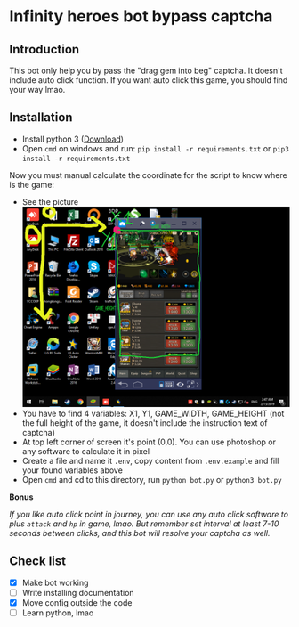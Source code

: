# Infinity heroes bot bypass captcha

## Introduction

This bot only help you by pass the "drag gem into beg" captcha. It doesn't include auto click function.
If you want auto click this game, you should find your way lmao.

## Installation

- Install python 3 ([Download](https://www.python.org/downloads/))
- Open `cmd` on windows and run: `pip install -r requirements.txt` or `pip3 install -r requirements.txt`

Now you must manual calculate the coordinate for the script to know where is the game:
- See the picture ![full screen](./coord.png)
- You have to find 4 variables: X1, Y1, GAME_WIDTH, GAME_HEIGHT (not the full height of the game, it doesn't include the instruction text of captcha)
- At top left corner of screen it's point (0,0). You can use photoshop or any software to calculate it in pixel
- Create a file and name it `.env`, copy content from `.env.example` and fill your found variables above
- Open `cmd` and cd to this directory, run `python bot.py` or `python3 bot.py`

**Bonus**

*If you like auto click point in journey, you can use any auto click software to plus `attack` and `hp` in game, lmao. But remember set interval at least 7-10 seconds between clicks, and this bot will resolve your captcha as well.*

## Check list

- [x] Make bot working
- [ ] Write installing documentation
- [x] Move config outside the code
- [ ] Learn python, lmao
